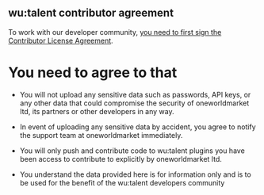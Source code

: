 ## wu:talent contributor agreement
To work with our developer community, <a href="http://www.clahub.com/agreements/oneworldmarket/wutalent-devhub"> you need to first sign the Contributor License Agreement</a>.

# You need to agree to that

- You will not upload any sensitive data such as passwords, API keys, or any other data that could compromise the security of oneworldmarket ltd, its partners or other developers in any way.

- In event of uploading any sensitive data by accident, you agree to notify the support team at oneworldmarket immediately.

- You will only push and contribute code to wu:talent plugins you have been access to contribute to explicitly by oneworldmarket ltd.

- You understand the data provided here is for information only and is to be used for the benefit of the wu:talent developers community


